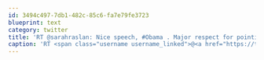 ```yaml
---
id: 3494c497-7db1-482c-85c6-fa7e79fe3723
blueprint: text
category: twitter
title: 'RT @sarahraslan: Nice speech, #Obama . Major respect for pointing out that #OBL was not a #Muslim leader and killed Muslims as wel as no ...'
caption: 'RT <span class="username username_linked">@<a href="https://twitter.com/sarahraslan" title="Sarah Raslan">sarahraslan</a></span>: Nice speech, <span class="hashtag hashtag_local">#<a href="http://tweettemp.darylchymko.ca/?tag=obama">Obama</a> . Major respect for pointing out that <span class="hashtag hashtag_local">#<a href="http://tweettemp.darylchymko.ca/?tag=obl">OBL</a> was not a <span class="hashtag hashtag_local">#<a href="http://tweettemp.darylchymko.ca/?tag=muslim">Muslim</a> leader and killed Muslims as wel as no ...'
---
```

